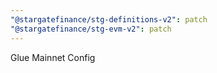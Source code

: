 ```yaml
---
"@stargatefinance/stg-definitions-v2": patch
"@stargatefinance/stg-evm-v2": patch
---
```


Glue Mainnet Config
